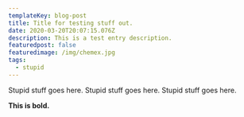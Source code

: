 ```yaml
---
templateKey: blog-post
title: Title for testing stuff out.
date: 2020-03-20T20:07:15.076Z
description: This is a test entry description.
featuredpost: false
featuredimage: /img/chemex.jpg
tags:
  - stupid
---
```

Stupid stuff goes here. Stupid stuff goes here. Stupid stuff goes here.

**This is bold.**